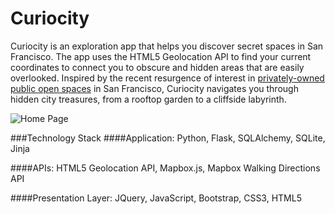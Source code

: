 # Curiocity
Curiocity is an exploration app that helps you discover secret spaces in San Francisco. The app uses the HTML5 Geolocation API to find your current coordinates to connect you to obscure and hidden areas that are easily overlooked. Inspired by the recent resurgence of interest in [privately-owned public open spaces](http://www.sf-planning.org/index.aspx?page=3339) in San Francisco, Curiocity navigates you through hidden city treasures, from a rooftop garden to a cliffside labyrinth. 

![Home Page](https://github.com/ednacao/Curiocity/blob/master/static/img/curiocity_landing.png)

###Technology Stack
####Application: Python, Flask, SQLAlchemy, SQLite, Jinja

####APIs: HTML5 Geolocation API, Mapbox.js, Mapbox Walking Directions API

####Presentation Layer: JQuery, JavaScript, Bootstrap, CSS3, HTML5
